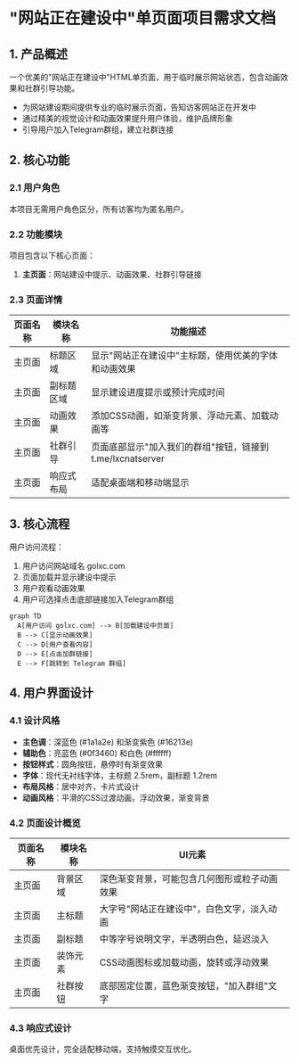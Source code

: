 # "网站正在建设中"单页面项目需求文档

## 1. 产品概述
一个优美的"网站正在建设中"HTML单页面，用于临时展示网站状态，包含动画效果和社群引导功能。
- 为网站建设期间提供专业的临时展示页面，告知访客网站正在开发中
- 通过精美的视觉设计和动画效果提升用户体验，维护品牌形象
- 引导用户加入Telegram群组，建立社群连接

## 2. 核心功能

### 2.1 用户角色
本项目无需用户角色区分，所有访客均为匿名用户。

### 2.2 功能模块
项目包含以下核心页面：
1. **主页面**：网站建设中提示、动画效果、社群引导链接

### 2.3 页面详情

| 页面名称 | 模块名称 | 功能描述 |
|----------|----------|----------|
| 主页面 | 标题区域 | 显示"网站正在建设中"主标题，使用优美的字体和动画效果 |
| 主页面 | 副标题区域 | 显示建设进度提示或预计完成时间 |
| 主页面 | 动画效果 | 添加CSS动画，如渐变背景、浮动元素、加载动画等 |
| 主页面 | 社群引导 | 页面底部显示"加入我们的群组"按钮，链接到 t.me/lxcnatserver |
| 主页面 | 响应式布局 | 适配桌面端和移动端显示 |

## 3. 核心流程
用户访问流程：
1. 用户访问网站域名 golxc.com
2. 页面加载并显示建设中提示
3. 用户观看动画效果
4. 用户可选择点击底部链接加入Telegram群组

```mermaid
graph TD
  A[用户访问 golxc.com] --> B[加载建设中页面]
  B --> C[显示动画效果]
  C --> D[用户查看内容]
  D --> E[点击加群链接]
  E --> F[跳转到 Telegram 群组]
```

## 4. 用户界面设计

### 4.1 设计风格
- **主色调**：深蓝色 (#1a1a2e) 和渐变紫色 (#16213e)
- **辅助色**：亮蓝色 (#0f3460) 和白色 (#ffffff)
- **按钮样式**：圆角按钮，悬停时有渐变效果
- **字体**：现代无衬线字体，主标题 2.5rem，副标题 1.2rem
- **布局风格**：居中对齐，卡片式设计
- **动画风格**：平滑的CSS过渡动画，浮动效果，渐变背景

### 4.2 页面设计概览

| 页面名称 | 模块名称 | UI元素 |
|----------|----------|--------|
| 主页面 | 背景区域 | 深色渐变背景，可能包含几何图形或粒子动画效果 |
| 主页面 | 主标题 | 大字号"网站正在建设中"，白色文字，淡入动画 |
| 主页面 | 副标题 | 中等字号说明文字，半透明白色，延迟淡入 |
| 主页面 | 装饰元素 | CSS动画图标或加载动画，旋转或浮动效果 |
| 主页面 | 社群按钮 | 底部固定位置，蓝色渐变按钮，"加入群组"文字 |

### 4.3 响应式设计
桌面优先设计，完全适配移动端，支持触摸交互优化。